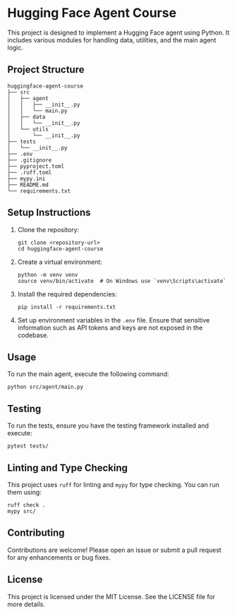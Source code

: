 # Hugging Face Agent Course

This project is designed to implement a Hugging Face agent using Python. It includes various modules for handling data, utilities, and the main agent logic.

## Project Structure

```
huggingface-agent-course
├── src
│   ├── agent
│   │   ├── __init__.py
│   │   └── main.py
│   ├── data
│   │   └── __init__.py
│   └── utils
│       └── __init__.py
├── tests
│   └── __init__.py
├── .env
├── .gitignore
├── pyproject.toml
├── .ruff.toml
├── mypy.ini
├── README.md
└── requirements.txt
```

## Setup Instructions

1. Clone the repository:
   ```
   git clone <repository-url>
   cd huggingface-agent-course
   ```

2. Create a virtual environment:
   ```
   python -m venv venv
   source venv/bin/activate  # On Windows use `venv\Scripts\activate`
   ```

3. Install the required dependencies:
   ```
   pip install -r requirements.txt
   ```

4. Set up environment variables in the `.env` file. Ensure that sensitive information such as API tokens and keys are not exposed in the codebase.

## Usage

To run the main agent, execute the following command:
```
python src/agent/main.py
```

## Testing

To run the tests, ensure you have the testing framework installed and execute:
```
pytest tests/
```

## Linting and Type Checking

This project uses `ruff` for linting and `mypy` for type checking. You can run them using:
```
ruff check .
mypy src/
```

## Contributing

Contributions are welcome! Please open an issue or submit a pull request for any enhancements or bug fixes.

## License

This project is licensed under the MIT License. See the LICENSE file for more details.